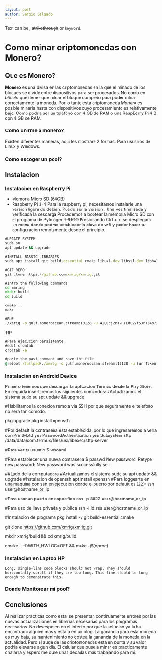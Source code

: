 ```yaml
---
layout: post
author: Sergio Salgado
---
```


Text can be , ~~strikethrough~~ or `keyword`.


# [](#header-1)Como minar criptomonedas con Monero?

## [](#header-2)Que es Monero?
**Monero** es una divisa en las criptomonedas en la que el minado de los bloques se divide entre dispositivos para ser procesados. No como en _bitcoin_ que tienes que minar el bloque completo para poder minar correctamente la moneda. Por lo tanto esta criptomoneda *Monero* es posible minarla hasta con dispositivos cuyo procesamiento es relativamente bajo. Como podria ser un telefono con 4 GB de RAM o una RaspBerry Pi 4 B cpn 4 GB de RAM.


### [](#header-3)Como unirme a monero?
Existen diferentes maneras, aqui les mostrare 2 formas. Para usuarios de Linux y Windows.
### [](#header-3)Como escoger un pool?

##  [](#header-2)Instalacion 
### [](#header-3)Instalacion en Raspberry Pi
*   Memoria Micro SD (64GB)
*   Raspberry Pi 3-4
Para la raspberry pi, necesitamos instalarle una version ligera de debian. Puede ser la version .
Una vez finalizada y <a>verificada</a> la descarga
Procedemos a bootear la memoria Micro SD con el programa de PyImager
~~TRUCO~~
Presionando Ctrl + x, se desplegara un menu donde podras establecer la clave de wifi y poder hacer tu configuracion remotamente desde el principio.
```cmd
#UPDATE SYSTEM
sudo su
apt update && upgrade

#INSTALL BASSIC LIBRARIES
sudo apt install git build-essential cmake libuv1-dev libssl-dev libhwloc-dev -y

#GIT REPO
git clone https://github.com/xmrig/xmrig.git

#Intro the following commands
cd xmring
mkdir build
cd build

cmake ..
make

#RUN
./xmrig -o gulf.moneroocean.stream:10128 -u 42QDcj2MY7FTEdu2VfSJnT14o7iqtmGSfN6rzd7WgiAacx8eLwkSmrNfooKXU1Q7w2d9zpAB9bndSAe32T5CxLAqUzgqJdW -p rebickComp1
```
~~TIP~~
```cmd
#Para ejecucion persistente
#edit crontab
crontab -e

#paste the past command and save the file
@reboot /fullpad/./xmrig -o gulf.moneroocean.stream:10128 -u (ur Token) -p rebickComp1
```
### [](#header-3)Instalacion en Android Device
Primero tenemos que descargar la aplicacion Termux desde la Play Store.
En seguida insertaremos los siguientes comandos:
#Actualizamos el sistema
sudo su
apt update && upgrade

#Habilitamos la conexion remota via SSH por que seguramente el telefono no sera tan comodo.

pkg upgrade
pkg install openssh

#Por default la contrasena esta establecida, por lo que ingresaremos a verla con
PrintMotd yes
PasswordAuthentication yes
Subsystem sftp /data/data/com.termux/files/usr/libexec/sftp-server

#Para ver tu usuario
$ whoami

#Para establecer una nueva contrasena
$ passwd
New password:
Retype new password:
New password was successfully set.


##Lado de la computadora
#Actualizamos el sistema
sudo su
apt update && upgrade
#Instalacion de openssh
apt install openssh
#Para loggearte en una maquina con ssh en ejecusion donde el puerto por default es (22):
ssh user@hostname_or_ip

#Para usar un puerto en especifico
ssh -p 8022 user@hostname_or_ip

#Para uso de llave privada y publica
ssh -i id_rsa user@hostname_or_ip

#Instalacion de programa
pkg install -y git build-essential cmake

git clone https://github.com/xmrig/xmrig.git

mkdir xmrig/build && cd xmrig/build

cmake .. -DWITH_HWLOC=OFF && make -j$(nproc)

### [](#header-3)Instalacion en Laptop HP

```
Long, single-line code blocks should not wrap. They should horizontally scroll if they are too long. This line should be long enough to demonstrate this.
```

### [](#header-2)Donde Monitorear mi pool?

## [](#header-2)Conclusiones
Al realizar practicas como esta, se presentan continuamente errores por las nuevas actualizaciones en librerias necesarias para los programas necesarios. No desesperen en el intento por que la solucion ya la ha encontrado alguien mas y estara en un blog.
La ganancia para esta moneda es muy baja, su mantenimiento no costea la ganancia de la moneda en la actualidad. Pero el auge de las criptomonedas esta en punta y su valor podria elevarse algun dia. 
El celular que puse a minar es practicamente chatarra y espero me dure unas decadas mas trabajando para mi.

